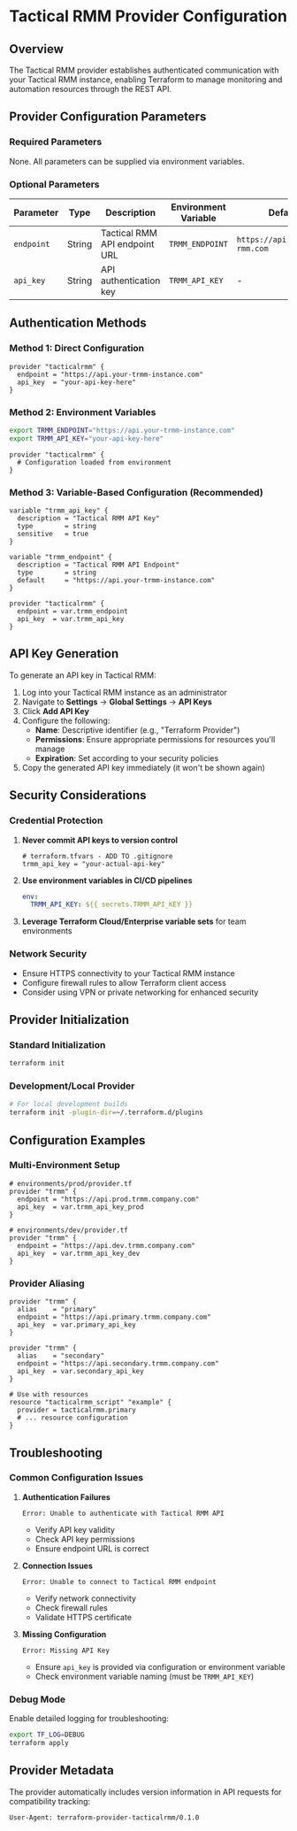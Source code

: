 # Tactical RMM Provider Configuration

## Overview

The Tactical RMM provider establishes authenticated communication with your Tactical RMM instance, enabling Terraform to manage monitoring and automation resources through the REST API.

## Provider Configuration Parameters

### Required Parameters

None. All parameters can be supplied via environment variables.

### Optional Parameters

| Parameter | Type | Description | Environment Variable | Default |
|-----------|------|-------------|---------------------|---------|
| `endpoint` | String | Tactical RMM API endpoint URL | `TRMM_ENDPOINT` | `https://api.tactical-rmm.com` |
| `api_key` | String | API authentication key | `TRMM_API_KEY` | - |

## Authentication Methods

### Method 1: Direct Configuration

```hcl
provider "tacticalrmm" {
  endpoint = "https://api.your-trmm-instance.com"
  api_key  = "your-api-key-here"
}
```

### Method 2: Environment Variables

```bash
export TRMM_ENDPOINT="https://api.your-trmm-instance.com"
export TRMM_API_KEY="your-api-key-here"
```

```hcl
provider "tacticalrmm" {
  # Configuration loaded from environment
}
```

### Method 3: Variable-Based Configuration (Recommended)

```hcl
variable "trmm_api_key" {
  description = "Tactical RMM API Key"
  type        = string
  sensitive   = true
}

variable "trmm_endpoint" {
  description = "Tactical RMM API Endpoint"
  type        = string
  default     = "https://api.your-trmm-instance.com"
}

provider "tacticalrmm" {
  endpoint = var.trmm_endpoint
  api_key  = var.trmm_api_key
}
```

## API Key Generation

To generate an API key in Tactical RMM:

1. Log into your Tactical RMM instance as an administrator
2. Navigate to **Settings** → **Global Settings** → **API Keys**
3. Click **Add API Key**
4. Configure the following:
   - **Name**: Descriptive identifier (e.g., "Terraform Provider")
   - **Permissions**: Ensure appropriate permissions for resources you'll manage
   - **Expiration**: Set according to your security policies
5. Copy the generated API key immediately (it won't be shown again)

## Security Considerations

### Credential Protection

1. **Never commit API keys to version control**
   ```hcl
   # terraform.tfvars - ADD TO .gitignore
   trmm_api_key = "your-actual-api-key"
   ```

2. **Use environment variables in CI/CD pipelines**
   ```yaml
   env:
     TRMM_API_KEY: ${{ secrets.TRMM_API_KEY }}
   ```

3. **Leverage Terraform Cloud/Enterprise variable sets** for team environments

### Network Security

- Ensure HTTPS connectivity to your Tactical RMM instance
- Configure firewall rules to allow Terraform client access
- Consider using VPN or private networking for enhanced security

## Provider Initialization

### Standard Initialization

```bash
terraform init
```

### Development/Local Provider

```bash
# For local development builds
terraform init -plugin-dir=~/.terraform.d/plugins
```

## Configuration Examples

### Multi-Environment Setup

```hcl
# environments/prod/provider.tf
provider "trmm" {
  endpoint = "https://api.prod.trmm.company.com"
  api_key  = var.trmm_api_key_prod
}

# environments/dev/provider.tf
provider "trmm" {
  endpoint = "https://api.dev.trmm.company.com"
  api_key  = var.trmm_api_key_dev
}
```

### Provider Aliasing

```hcl
provider "trmm" {
  alias    = "primary"
  endpoint = "https://api.primary.trmm.company.com"
  api_key  = var.primary_api_key
}

provider "trmm" {
  alias    = "secondary"
  endpoint = "https://api.secondary.trmm.company.com"
  api_key  = var.secondary_api_key
}

# Use with resources
resource "tacticalrmm_script" "example" {
  provider = tacticalrmm.primary
  # ... resource configuration
}
```

## Troubleshooting

### Common Configuration Issues

1. **Authentication Failures**
   ```
   Error: Unable to authenticate with Tactical RMM API
   ```
   - Verify API key validity
   - Check API key permissions
   - Ensure endpoint URL is correct

2. **Connection Issues**
   ```
   Error: Unable to connect to Tactical RMM endpoint
   ```
   - Verify network connectivity
   - Check firewall rules
   - Validate HTTPS certificate

3. **Missing Configuration**
   ```
   Error: Missing API Key
   ```
   - Ensure `api_key` is provided via configuration or environment variable
   - Check environment variable naming (must be `TRMM_API_KEY`)

### Debug Mode

Enable detailed logging for troubleshooting:

```bash
export TF_LOG=DEBUG
terraform apply
```

## Provider Metadata

The provider automatically includes version information in API requests for compatibility tracking:

```
User-Agent: terraform-provider-tacticalrmm/0.1.0
```
